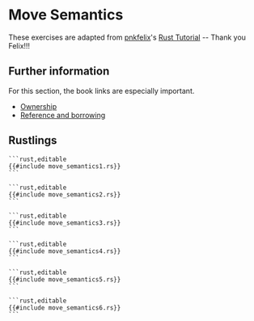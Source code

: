 # Move Semantics

These exercises are adapted from [pnkfelix](https://github.com/pnkfelix)'s [Rust Tutorial](https://pnkfelix.github.io/rust-examples-icfp2014/) -- Thank you Felix!!!

## Further information

For this section, the book links are especially important.

- [Ownership](https://doc.rust-lang.org/book/ch04-01-what-is-ownership.html)
- [Reference and borrowing](https://doc.rust-lang.org/book/ch04-02-references-and-borrowing.html)

## Rustlings

~~~admonish note title="move_semantics1" collapsible=true
```rust,editable
{{#include move_semantics1.rs}}
```
~~~

~~~admonish note title="move_semantics2" collapsible=true
```rust,editable
{{#include move_semantics2.rs}}
```
~~~

~~~admonish note title="move_semantics3" collapsible=true
```rust,editable
{{#include move_semantics3.rs}}
```
~~~

~~~admonish note title="move_semantics4" collapsible=true
```rust,editable
{{#include move_semantics4.rs}}
```
~~~

~~~admonish note title="move_semantics5" collapsible=true
```rust,editable
{{#include move_semantics5.rs}}
```
~~~

~~~admonish note title="move_semantics6" collapsible=true
```rust,editable
{{#include move_semantics6.rs}}
```
~~~
